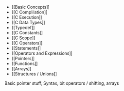 - [[Basic Concepts]]
- [[C Complilation]]
- [[C Execution]]
- [[C Data Types]]
- [[Typedef]]
- [[C Constants]]
- [[C Scope]]
- [[C Operators]]
- [[Statements]]
- [[Operators and Expressions]]
- [[Pointers]]
- [[Functions]]
- [[Arrays]]
- [[Structures / Unions]]

Basic pointer stuff, Syntax, bit operators / shifting, arrays